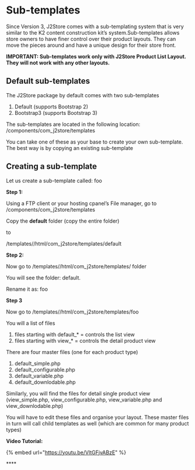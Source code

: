 # Sub-templates

Since Version 3, J2Store comes with a sub-templating system that is very similar to the K2 content construction kit’s system.Sub-templates allows store owners to have finer control over their product layouts. They can move the pieces around and have a unique design for their store front.

**IMPORTANT: Sub-templates work only with J2Store Product List Layout. They will not work with any other layouts.**

## Default sub-templates <a id="default-sub-templates"></a>

The J2Store package by default comes with two sub-templates

1. Default \(supports Bootstrap 2\)
2. Bootstrap3 \(supports Bootstrap 3\)

The sub-templates are located in the following location: /components/com\_j2store/templates

You can take one of these as your base to create your own sub-template. The best way is by copying an existing sub-template

## Creating a sub-template <a id="creating-a-sub-template"></a>

Let us create a sub-template called: foo

**Step 1:**

Using a FTP client or your hosting cpanel’s File manager, go to /components/com\_j2store/templates

Copy the **default** folder \(copy the entire folder\)

to

/templates//html/com\_j2store/templates/default

**Step 2:**

Now go to /templates//html/com\_j2store/templates/ folder

You will see the folder: default.

Rename it as: foo

**Step 3**

Now go to /templates//html/com\_j2store/templates/foo

You will a list of files

1. files starting with default\_\* = controls the list view
2. files starting with view\_\* = controls the detail product view

There are four master files \(one for each product type\)

1. default\_simple.php
2. default\_configurable.php
3. default\_variable.php
4. default\_downlodable.php

Similarly, you will find the files for detail single product view \(view\_simple.php, view\_configurable.php, view\_variable.php and view\_downlodable.php\)

You will have to edit these files and organise your layout. These master files in turn will call child templates as well \(which are common for many product types\)

**Video Tutorial:**

{% embed url="https://youtu.be/VltGFjvABzE" %}

\*\*\*\*


